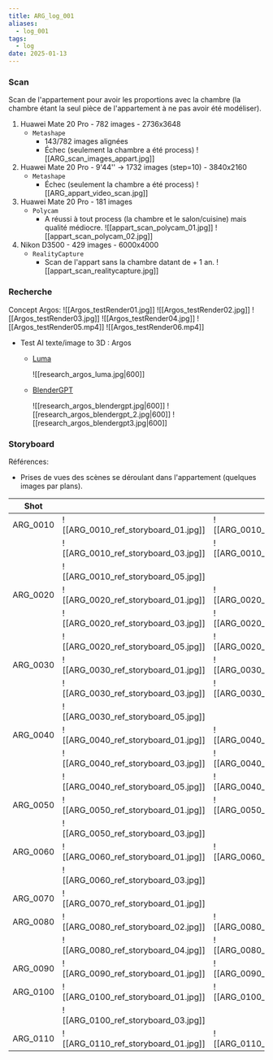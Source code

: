 ```yaml
---
title: ARG_log_001
aliases:
  - log_001
tags:
  - log
date: 2025-01-13
---
```

### Scan
Scan de l'appartement pour avoir les proportions avec la chambre (la chambre étant la seul pièce de l'appartement à ne pas avoir été modéliser).

1. Huawei Mate 20 Pro - 782 images - 2736x3648
	- `Metashape` 
		- 143/782 images alignées
		- Échec (seulement la chambre a été process)
		  ![[ARG_scan_images_appart.jpg]]
2. Huawei Mate 20 Pro - 9'44'' -> 1732 images (step=10) - 3840x2160
	- `Metashape`
		- Échec (seulement la chambre a été process)
		![[ARG_appart_video_scan.jpg]]
3. Huawei Mate 20 Pro - 181 images
	- `Polycam`
		- A réussi à tout process (la chambre et le salon/cuisine) mais qualité médiocre.
		  ![[appart_scan_polycam_01.jpg]]
		  ![[appart_scan_polycam_02.jpg]]
4. Nikon D3500 - 429 images - 6000x4000
	- `RealityCapture`
		- Scan de l'appart sans la chambre datant de + 1 an.
		  ![[appart_scan_realitycapture.jpg]]
### Recherche
Concept Argos:
![[Argos_testRender01.jpg]]
![[Argos_testRender02.jpg]]
![[Argos_testRender03.jpg]]
![[Argos_testRender04.jpg]]
![[Argos_testRender05.mp4]]
![[Argos_testRender06.mp4]]

- Test AI texte/image to 3D : Argos 
	- [Luma](https://lumalabs.ai/genie?view=preview) 
	  
	  ![[research_argos_luma.jpg|600]]
	- [BlenderGPT](https://www.blendergpt.org/)
	  
	  ![[research_argos_blendergpt.jpg|600]]
	  ![[research_argos_blendergpt_2.jpg|600]]
	  ![[research_argos_blendergpt3.jpg|600]]

### Storyboard
Références: 
- Prises de vues des scènes se déroulant dans l'appartement (quelques images par plans).

| Shot     |                                         |                                         |     |
| -------- | --------------------------------------- | --------------------------------------- | --- |
| ARG_0010 | ![[ARG_0010_ref_storyboard_01.jpg]]<br> | ![[ARG_0010_ref_storyboard_02.jpg]]<br> |     |
|          | ![[ARG_0010_ref_storyboard_03.jpg]]     | ![[ARG_0010_ref_storyboard_04.jpg]]     |     |
|          | ![[ARG_0010_ref_storyboard_05.jpg]]     |                                         |     |
| ARG_0020 | ![[ARG_0020_ref_storyboard_01.jpg]]<br> | ![[ARG_0020_ref_storyboard_02.jpg]]<br> |     |
|          | ![[ARG_0020_ref_storyboard_03.jpg]]     | ![[ARG_0020_ref_storyboard_04.jpg]]     |     |
|          | ![[ARG_0020_ref_storyboard_05.jpg]]     | ![[ARG_0020_ref_storyboard_06.jpg]]     |     |
| ARG_0030 | ![[ARG_0030_ref_storyboard_01.jpg]]<br> | ![[ARG_0030_ref_storyboard_02.jpg]]<br> |     |
|          | ![[ARG_0030_ref_storyboard_03.jpg]]     | ![[ARG_0030_ref_storyboard_04.jpg]]     |     |
|          | ![[ARG_0030_ref_storyboard_05.jpg]]     |                                         |     |
| ARG_0040 | ![[ARG_0040_ref_storyboard_01.jpg]]     | ![[ARG_0040_ref_storyboard_02.jpg]]     |     |
|          | ![[ARG_0040_ref_storyboard_03.jpg]]     | ![[ARG_0040_ref_storyboard_04.jpg]]     |     |
|          | ![[ARG_0040_ref_storyboard_05.jpg]]     | ![[ARG_0040_ref_storyboard_06.jpg]]     |     |
| ARG_0050 | ![[ARG_0050_ref_storyboard_01.jpg]]     | ![[ARG_0050_ref_storyboard_02.jpg]]     |     |
|          | ![[ARG_0050_ref_storyboard_03.jpg]]     |                                         |     |
| ARG_0060 | ![[ARG_0060_ref_storyboard_01.jpg]]     | ![[ARG_0060_ref_storyboard_02.jpg]]     |     |
|          | ![[ARG_0060_ref_storyboard_03.jpg]]     |                                         |     |
| ARG_0070 | ![[ARG_0070_ref_storyboard_01.jpg]]     |                                         |     |
| ARG_0080 | ![[ARG_0080_ref_storyboard_02.jpg]]     | ![[ARG_0080_ref_storyboard_03.jpg]]     |     |
|          | ![[ARG_0080_ref_storyboard_04.jpg]]     | ![[ARG_0080_ref_storyboard_05.jpg]]     |     |
| ARG_0090 | ![[ARG_0090_ref_storyboard_01.jpg]]     | ![[ARG_0090_ref_storyboard_02.jpg]]     |     |
| ARG_0100 | ![[ARG_0100_ref_storyboard_01.jpg]]     | ![[ARG_0100_ref_storyboard_02.jpg]]     |     |
|          | ![[ARG_0100_ref_storyboard_03.jpg]]     |                                         |     |
| ARG_0110 | ![[ARG_0110_ref_storyboard_01.jpg]]     | ![[ARG_0110_ref_storyboard_02.jpg]]     |     |


